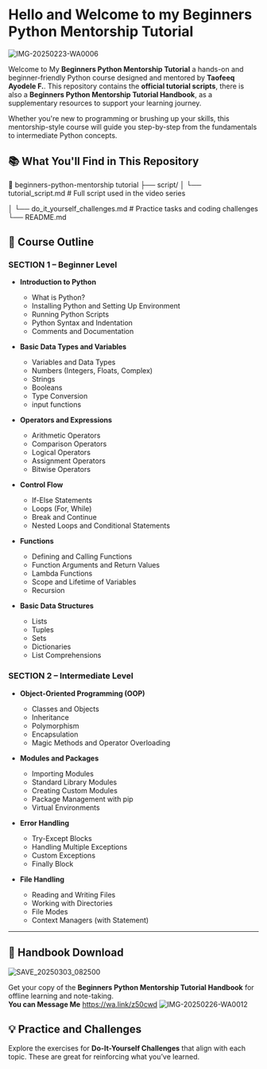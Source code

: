 # Hello and Welcome to my Beginners Python Mentorship Tutorial

![IMG-20250223-WA0006](https://github.com/user-attachments/assets/7e586504-8c1e-4e1a-80cd-0cd9e17960c9)


Welcome to My **Beginners Python Mentorship Tutorial**  a hands-on and beginner-friendly Python course designed and mentored by  **Taofeeq Ayodele F.**. This repository contains the **official tutorial scripts**, there is also a **Beginners Python Mentorship Tutorial Handbook**, as a supplementary resources to support your learning journey.

Whether you're new to programming or brushing up your skills, this mentorship-style course will guide you step-by-step from the fundamentals to intermediate Python concepts.

## 📚 What You'll Find in This Repository

📂 beginners-python-mentorship tutorial
├── script/
│ └── tutorial_script.md # Full script used in the video series

│ └── do_it_yourself_challenges.md # Practice tasks and coding challenges
└── README.md


## 📖 Course Outline

### **SECTION 1 – Beginner Level**

- **Introduction to Python**
  - What is Python?
  - Installing Python and Setting Up Environment
  - Running Python Scripts
  - Python Syntax and Indentation
  - Comments and Documentation

- **Basic Data Types and Variables**
  - Variables and Data Types
  - Numbers (Integers, Floats, Complex)
  - Strings  
  - Booleans  
  - Type Conversion
  - input functions

- **Operators and Expressions**
  - Arithmetic Operators
  - Comparison Operators
  - Logical Operators
  - Assignment Operators
  - Bitwise Operators

- **Control Flow**
  - If-Else Statements
  - Loops (For, While)
  - Break and Continue
  - Nested Loops and Conditional Statements

- **Functions**
  - Defining and Calling Functions
  - Function Arguments and Return Values
  - Lambda Functions
  - Scope and Lifetime of Variables
  - Recursion

- **Basic Data Structures**
  - Lists  
  - Tuples  
  - Sets  
  - Dictionaries  
  - List Comprehensions

### **SECTION 2 – Intermediate Level**

- **Object-Oriented Programming (OOP)**
  - Classes and Objects
  - Inheritance
  - Polymorphism
  - Encapsulation
  - Magic Methods and Operator Overloading

- **Modules and Packages**
  - Importing Modules
  - Standard Library Modules
  - Creating Custom Modules
  - Package Management with pip
  - Virtual Environments

- **Error Handling**
  - Try-Except Blocks
  - Handling Multiple Exceptions
  - Custom Exceptions
  - Finally Block

- **File Handling**
  - Reading and Writing Files
  - Working with Directories
  - File Modes
  - Context Managers (with Statement)

---

## 📘 Handbook Download
![SAVE_20250303_082500](https://github.com/user-attachments/assets/ddc057b3-dc6d-43ad-b634-4ef3a2d43019)

Get your copy of the **Beginners Python Mentorship Tutorial Handbook** for offline learning and note-taking.  
**You can Message Me** https://wa.link/z50cwd
![IMG-20250226-WA0012](https://github.com/user-attachments/assets/33d49929-1c44-4ab4-9109-0ab4dab715d1)

## 💡 Practice and Challenges

Explore the exercises  for **Do-It-Yourself Challenges** that align with each topic. These are great for reinforcing what you’ve learned.
